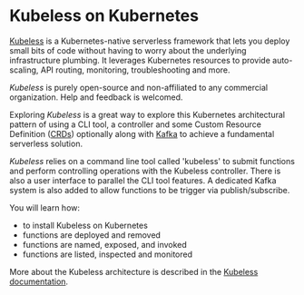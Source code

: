 # Kubeless on Kubernetes #

[Kubeless](https://github.com/kubeless/kubeless) is a Kubernetes-native serverless framework that lets you deploy small bits of code without having to worry about the underlying infrastructure plumbing. It leverages Kubernetes resources to provide auto-scaling, API routing, monitoring, troubleshooting and more.

_Kubeless_ is purely open-source and non-affiliated to any commercial organization. Help and feedback is welcomed.

Exploring _Kubeless_ is a great way to explore this Kubernetes architectural pattern of using a CLI tool, a controller and some Custom Resource Definition ([CRDs](https://kubernetes.io/docs/concepts/extend-kubernetes/api-extension/custom-resources/)) optionally along with [Kafka](https://kafka.apache.org/) to achieve a fundamental serverless solution.

_Kubeless_ relies on a command line tool called 'kubeless' to submit functions and perform controlling operations with the Kubeless controller. There is also a user interface to parallel the CLI tool features. A dedicated Kafka system is also added to allow functions to be trigger via publish/subscribe.

You will learn how:

- to install Kubeless on Kubernetes
- functions are deployed and removed
- functions are named, exposed, and invoked
- functions are listed, inspected and monitored

More about the Kubeless architecture is described in the [Kubeless documentation](https://kubeless.io/docs/architecture/).
